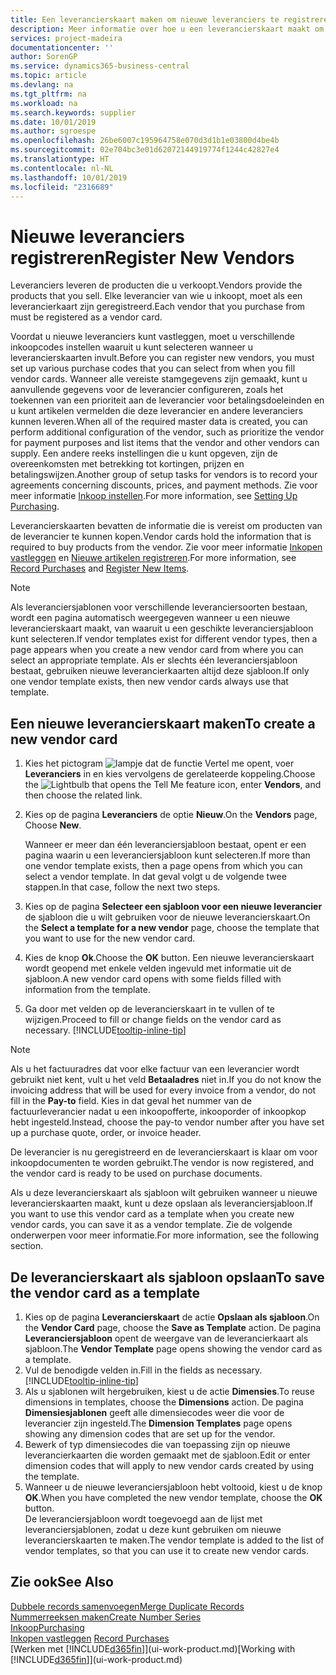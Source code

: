 ```yaml
---
title: Een leverancierskaart maken om nieuwe leveranciers te registreren | Microsoft Docs
description: Meer informatie over hoe u een leverancierskaart maakt om een nieuwe leverancier te registreren.
services: project-madeira
documentationcenter: ''
author: SorenGP
ms.service: dynamics365-business-central
ms.topic: article
ms.devlang: na
ms.tgt_pltfrm: na
ms.workload: na
ms.search.keywords: supplier
ms.date: 10/01/2019
ms.author: sgroespe
ms.openlocfilehash: 26be6007c195964758e070d3d1b1e03800d4be4b
ms.sourcegitcommit: 02e704bc3e01d62072144919774f1244c42827e4
ms.translationtype: HT
ms.contentlocale: nl-NL
ms.lasthandoff: 10/01/2019
ms.locfileid: "2316689"
---
```

# <a name="register-new-vendors"></a><span data-ttu-id="b7843-103">Nieuwe leveranciers registreren</span><span class="sxs-lookup"><span data-stu-id="b7843-103">Register New Vendors</span></span>
<span data-ttu-id="b7843-104">Leveranciers leveren de producten die u verkoopt.</span><span class="sxs-lookup"><span data-stu-id="b7843-104">Vendors provide the products that you sell.</span></span> <span data-ttu-id="b7843-105">Elke leverancier van wie u inkoopt, moet als een leverancierkaart zijn geregistreerd.</span><span class="sxs-lookup"><span data-stu-id="b7843-105">Each vendor that you purchase from must be registered as a vendor card.</span></span>

<span data-ttu-id="b7843-106">Voordat u nieuwe leveranciers kunt vastleggen, moet u verschillende inkoopcodes instellen waaruit u kunt selecteren wanneer u leverancierskaarten invult.</span><span class="sxs-lookup"><span data-stu-id="b7843-106">Before you can register new vendors, you must set up various purchase codes that you can select from when you fill vendor cards.</span></span> <span data-ttu-id="b7843-107">Wanneer alle vereiste stamgegevens zijn gemaakt, kunt u aanvullende gegevens voor de leverancier configureren, zoals het toekennen van een prioriteit aan de leverancier voor betalingsdoeleinden en u kunt artikelen vermelden die deze leverancier en andere leveranciers kunnen leveren.</span><span class="sxs-lookup"><span data-stu-id="b7843-107">When all of the required master data is created, you can perform additional configuration of the vendor, such as prioritize the vendor for payment purposes and list items that the vendor and other vendors can supply.</span></span> <span data-ttu-id="b7843-108">Een andere reeks instellingen die u kunt opgeven, zijn de overeenkomsten met betrekking tot kortingen, prijzen en betalingswijzen.</span><span class="sxs-lookup"><span data-stu-id="b7843-108">Another group of setup tasks for vendors is to record your agreements concerning discounts, prices, and payment methods.</span></span> <span data-ttu-id="b7843-109">Zie voor meer informatie [Inkoop instellen](purchasing-setup-purchasing.md).</span><span class="sxs-lookup"><span data-stu-id="b7843-109">For more information, see [Setting Up Purchasing](purchasing-setup-purchasing.md).</span></span>

<span data-ttu-id="b7843-110">Leverancierskaarten bevatten de informatie die is vereist om producten van de leverancier te kunnen kopen.</span><span class="sxs-lookup"><span data-stu-id="b7843-110">Vendor cards hold the information that is required to buy products from the vendor.</span></span> <span data-ttu-id="b7843-111">Zie voor meer informatie [Inkopen vastleggen](purchasing-how-record-purchases.md) en [Nieuwe artikelen registreren](inventory-how-register-new-items.md).</span><span class="sxs-lookup"><span data-stu-id="b7843-111">For more information, see [Record Purchases](purchasing-how-record-purchases.md) and [Register New Items](inventory-how-register-new-items.md).</span></span>

> [!NOTE]  
>   <span data-ttu-id="b7843-112">Als leveranciersjablonen voor verschillende leveranciersoorten bestaan, wordt een pagina automatisch weergegeven wanneer u een nieuwe leverancierskaart maakt, van waaruit u een geschikte leveranciersjabloon kunt selecteren.</span><span class="sxs-lookup"><span data-stu-id="b7843-112">If vendor templates exist for different vendor types, then a page appears when you create a new vendor card from where you can select an appropriate template.</span></span> <span data-ttu-id="b7843-113">Als er slechts één leveranciersjabloon bestaat, gebruiken nieuwe leverancierkaarten altijd deze sjabloon.</span><span class="sxs-lookup"><span data-stu-id="b7843-113">If only one vendor template exists, then new vendor cards always use that template.</span></span>

## <a name="to-create-a-new-vendor-card"></a><span data-ttu-id="b7843-114">Een nieuwe leverancierskaart maken</span><span class="sxs-lookup"><span data-stu-id="b7843-114">To create a new vendor card</span></span>
1. <span data-ttu-id="b7843-115">Kies het pictogram ![lampje dat de functie Vertel me opent](media/ui-search/search_small.png "Vertel me wat u wilt doen"), voer **Leveranciers** in en kies vervolgens de gerelateerde koppeling.</span><span class="sxs-lookup"><span data-stu-id="b7843-115">Choose the ![Lightbulb that opens the Tell Me feature](media/ui-search/search_small.png "Tell me what you want to do") icon, enter **Vendors**, and then choose the related link.</span></span>  
2. <span data-ttu-id="b7843-116">Kies op de pagina **Leveranciers** de optie **Nieuw**.</span><span class="sxs-lookup"><span data-stu-id="b7843-116">On the **Vendors** page, Choose **New**.</span></span>

    <span data-ttu-id="b7843-117">Wanneer er meer dan één leveranciersjabloon bestaat, opent er een pagina waarin u een leveranciersjabloon kunt selecteren.</span><span class="sxs-lookup"><span data-stu-id="b7843-117">If more than one vendor template exists, then a page opens from which you can select a vendor template.</span></span> <span data-ttu-id="b7843-118">In dat geval volgt u de volgende twee stappen.</span><span class="sxs-lookup"><span data-stu-id="b7843-118">In that case, follow the next two steps.</span></span>
3. <span data-ttu-id="b7843-119">Kies op de pagina **Selecteer een sjabloon voor een nieuwe leverancier** de sjabloon die u wilt gebruiken voor de nieuwe leverancierskaart.</span><span class="sxs-lookup"><span data-stu-id="b7843-119">On the **Select a template for a new vendor** page, choose the template that you want to use for the new vendor card.</span></span>
4. <span data-ttu-id="b7843-120">Kies de knop **Ok**.</span><span class="sxs-lookup"><span data-stu-id="b7843-120">Choose the **OK** button.</span></span> <span data-ttu-id="b7843-121">Een nieuwe leverancierskaart wordt geopend met enkele velden ingevuld met informatie uit de sjabloon.</span><span class="sxs-lookup"><span data-stu-id="b7843-121">A new vendor card opens with some fields filled with information from the template.</span></span>
5. <span data-ttu-id="b7843-122">Ga door met velden op de leverancierskaart in te vullen of te wijzigen.</span><span class="sxs-lookup"><span data-stu-id="b7843-122">Proceed to fill or change fields on the vendor card as necessary.</span></span> [!INCLUDE[tooltip-inline-tip](includes/tooltip-inline-tip_md.md)]

> [!NOTE]  
>   <span data-ttu-id="b7843-123">Als u het factuuradres dat voor elke factuur van een leverancier wordt gebruikt niet kent, vult u het veld **Betaaladres** niet in.</span><span class="sxs-lookup"><span data-stu-id="b7843-123">If you do not know the invoicing address that will be used for every invoice from a vendor, do not fill in the **Pay-to** field.</span></span> <span data-ttu-id="b7843-124">Kies in dat geval het nummer van de factuurleverancier nadat u een inkoopofferte, inkooporder of inkoopkop hebt ingesteld.</span><span class="sxs-lookup"><span data-stu-id="b7843-124">Instead, choose the pay-to vendor number after you have set up a purchase quote, order, or invoice header.</span></span>

<span data-ttu-id="b7843-125">De leverancier is nu geregistreerd en de leverancierskaart is klaar om voor inkoopdocumenten te worden gebruikt.</span><span class="sxs-lookup"><span data-stu-id="b7843-125">The vendor is now registered, and the vendor card is ready to be used on purchase documents.</span></span>

<span data-ttu-id="b7843-126">Als u deze leverancierskaart als sjabloon wilt gebruiken wanneer u nieuwe leverancierskaarten maakt, kunt u deze opslaan als leveranciersjabloon.</span><span class="sxs-lookup"><span data-stu-id="b7843-126">If you want to use this vendor card as a template when you create new vendor cards, you can save it as a vendor template.</span></span> <span data-ttu-id="b7843-127">Zie de volgende onderwerpen voor meer informatie.</span><span class="sxs-lookup"><span data-stu-id="b7843-127">For more information, see the following section.</span></span>

## <a name="to-save-the-vendor-card-as-a-template"></a><span data-ttu-id="b7843-128">De leverancierskaart als sjabloon opslaan</span><span class="sxs-lookup"><span data-stu-id="b7843-128">To save the vendor card as a template</span></span>
1. <span data-ttu-id="b7843-129">Kies op de pagina **Leverancierskaart** de actie **Opslaan als sjabloon**.</span><span class="sxs-lookup"><span data-stu-id="b7843-129">On the **Vendor Card** page, choose the **Save as Template** action.</span></span> <span data-ttu-id="b7843-130">De pagina **Leveranciersjabloon** opent de weergave van de leverancierkaart als sjabloon.</span><span class="sxs-lookup"><span data-stu-id="b7843-130">The **Vendor Template** page opens showing the vendor card as a template.</span></span>
2. <span data-ttu-id="b7843-131">Vul de benodigde velden in.</span><span class="sxs-lookup"><span data-stu-id="b7843-131">Fill in the fields as necessary.</span></span> [!INCLUDE[tooltip-inline-tip](includes/tooltip-inline-tip_md.md)]
3. <span data-ttu-id="b7843-132">Als u sjablonen wilt hergebruiken, kiest u de actie **Dimensies**.</span><span class="sxs-lookup"><span data-stu-id="b7843-132">To reuse dimensions in templates, choose the **Dimensions** action.</span></span> <span data-ttu-id="b7843-133">De pagina **Dimensiesjablonen** geeft alle dimensiecodes weer die voor de leverancier zijn ingesteld.</span><span class="sxs-lookup"><span data-stu-id="b7843-133">The **Dimension Templates** page opens showing any dimension codes that are set up for the vendor.</span></span>
4. <span data-ttu-id="b7843-134">Bewerk of typ dimensiecodes die van toepassing zijn op nieuwe leverancierkaarten die worden gemaakt met de sjabloon.</span><span class="sxs-lookup"><span data-stu-id="b7843-134">Edit or enter dimension codes that will apply to new vendor cards created by using the template.</span></span>
5. <span data-ttu-id="b7843-135">Wanneer u de nieuwe leveranciersjabloon hebt voltooid, kiest u de knop **OK**.</span><span class="sxs-lookup"><span data-stu-id="b7843-135">When you have completed the new vendor template, choose the **OK** button.</span></span>  
   <span data-ttu-id="b7843-136">De leveranciersjabloon wordt toegevoegd aan de lijst met leveranciersjablonen, zodat u deze kunt gebruiken om nieuwe leverancierskaarten te maken.</span><span class="sxs-lookup"><span data-stu-id="b7843-136">The vendor template is added to the list of vendor templates, so that you can use it to create new vendor cards.</span></span>

## <a name="see-also"></a><span data-ttu-id="b7843-137">Zie ook</span><span class="sxs-lookup"><span data-stu-id="b7843-137">See Also</span></span>
[<span data-ttu-id="b7843-138">Dubbele records samenvoegen</span><span class="sxs-lookup"><span data-stu-id="b7843-138">Merge Duplicate Records</span></span>](sales-how-merge-duplicate-records.md)  
[<span data-ttu-id="b7843-139">Nummerreeksen maken</span><span class="sxs-lookup"><span data-stu-id="b7843-139">Create Number Series</span></span>](ui-create-number-series.md)  
[<span data-ttu-id="b7843-140">Inkoop</span><span class="sxs-lookup"><span data-stu-id="b7843-140">Purchasing</span></span>](purchasing-manage-purchasing.md)  
<span data-ttu-id="b7843-141">[Inkopen vastleggen](purchasing-how-record-purchases.md) </span><span class="sxs-lookup"><span data-stu-id="b7843-141">[Record Purchases](purchasing-how-record-purchases.md) </span></span>  
<span data-ttu-id="b7843-142">[Werken met [!INCLUDE[d365fin](includes/d365fin_md.md)]](ui-work-product.md)</span><span class="sxs-lookup"><span data-stu-id="b7843-142">[Working with [!INCLUDE[d365fin](includes/d365fin_md.md)]](ui-work-product.md)</span></span>  
